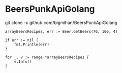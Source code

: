 # BeersPunkApiGolang

git clone -u github.com/bigmihan/BeersPunkApiGolang

	arrayBeersRecipes, err := Beer.GetBeers(70, 100, 4)

	if err != nil {
		fmt.Println(err)
	}

	for _, v := range *arrayBeersRecipes {
		v.Info()
	}
